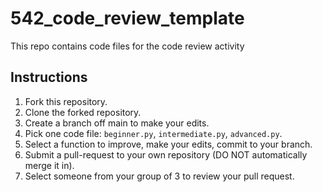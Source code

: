 # 542_code_review_template
This repo contains code files for the code review activity

## Instructions

1. Fork this repository.
1. Clone the forked repository.
1. Create a branch off main to make your edits.
1. Pick one code file: `beginner.py`, `intermediate.py`, `advanced.py`.
1. Select a function to improve, make your edits, commit to your branch.
1. Submit a pull-request to your own repository (DO NOT automatically merge it in).
1. Select someone from your group of 3 to review your pull request.
